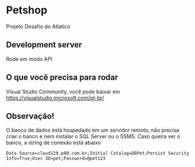 # Petshop

Projeto Desafio do Atlatico

## Development server
Rode em modo API

## O que você precisa para rodar
Visual Studio Community, você pode baixar em https://visualstudio.microsoft.com/pt-br/

## Observação!
O banco de dados está hospedado em um servidor remoto, não precisa criar o banco e nem instalar o SQL Server ou o SSMS. Caso queira ver o banco, a string de conexão está abaixo   

`Data Source=cloud129.p80.com.br;Initial Catalog=DBPet;Persist Security Info=True;User ID=pet;Password=@pet123`